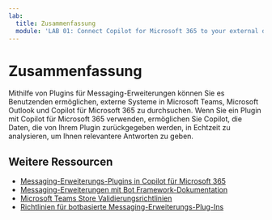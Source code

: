 ```yaml
---
lab:
  title: Zusammenfassung
  module: 'LAB 01: Connect Copilot for Microsoft 365 to your external data in real-time with message extension plugins built with .NET and Visual Studio'
---
```


# Zusammenfassung

Mithilfe von Plugins für Messaging-Erweiterungen können Sie es Benutzenden ermöglichen, externe Systeme in Microsoft Teams, Microsoft Outlook und Copilot für Microsoft 365 zu durchsuchen. Wenn Sie ein Plugin mit Copilot für Microsoft 365 verwenden, ermöglichen Sie Copilot, die Daten, die von Ihrem Plugin zurückgegeben werden, in Echtzeit zu analysieren, um Ihnen relevantere Antworten zu geben.

## Weitere Ressourcen

- [Messaging-Erweiterungs-Plugins in Copilot für Microsoft 365](/microsoft-365-copilot/extensibility/overview-message-extension-bot)
- [Messaging-Erweiterungen mit Bot Framework-Dokumentation](/microsoftteams/platform/messaging-extensions/build-bot-based-message-extension?tabs=search-commands)
- [Microsoft Teams Store Validierungsrichtlinien](/microsoftteams/platform/concepts/deploy-and-publish/appsource/prepare/teams-store-validation-guidelines#teams-apps-extensible-as-plugin-for-microsoft-copilot-for-microsoft-365)
- [Richtlinien für botbasierte Messaging-Erweiterungs-Plug-Ins](/microsoftteams/platform/messaging-extensions/high-quality-message-extension?tabs=tasks)
